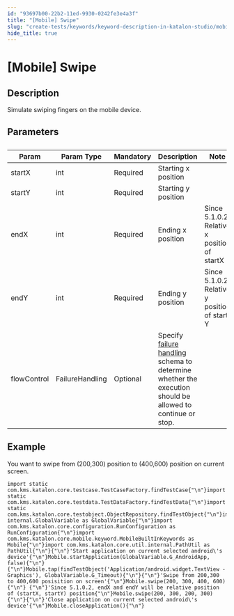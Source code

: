 ```yaml
---
id: "93697b00-22b2-11ed-9930-0242fe3e4a3f"
title: "[Mobile] Swipe"
slug: "create-tests/keywords/keyword-description-in-katalon-studio/mobile-keywords/mobile-swipe"
hide_title: true
---
```


# <a id="id_0" class="anchor_top_offset"/><a id="ariaid-title1" class="anchor_top_offset"/>[Mobile] Swipe


## <a id="id_0__id_1" class="anchor_top_offset"/>Description

              
<p xmlns="http://www.w3.org/1999/xhtml" className="p">Simulate swiping fingers on the mobile device.</p> 
      

## <a id="id_0__id_2" class="anchor_top_offset"/>Parameters

              
<table xmlns="http://www.w3.org/1999/xhtml" className="table anchor_top_offset" id="id_0__e977a7b8-6c88-4df8-aaf8-98a9319baf1b"><caption /><thead className="thead"><tr className><th className="entry anchor_top_offset" id="id_0__e977a7b8-6c88-4df8-aaf8-98a9319baf1b__entry__1">Param</th><th className="entry anchor_top_offset" id="id_0__e977a7b8-6c88-4df8-aaf8-98a9319baf1b__entry__2">Param Type</th><th className="entry anchor_top_offset" id="id_0__e977a7b8-6c88-4df8-aaf8-98a9319baf1b__entry__3">Mandatory</th><th className="entry anchor_top_offset" id="id_0__e977a7b8-6c88-4df8-aaf8-98a9319baf1b__entry__4">Description</th><th className="entry anchor_top_offset" id="id_0__e977a7b8-6c88-4df8-aaf8-98a9319baf1b__entry__5">Note</th></tr></thead><tbody className="tbody"><tr className><td className="entry" headers="id_0__e977a7b8-6c88-4df8-aaf8-98a9319baf1b__entry__1 id_0__e977a7b8-6c88-4df8-aaf8-98a9319baf1b__entry__2 id_0__e977a7b8-6c88-4df8-aaf8-98a9319baf1b__entry__3 id_0__e977a7b8-6c88-4df8-aaf8-98a9319baf1b__entry__4 id_0__e977a7b8-6c88-4df8-aaf8-98a9319baf1b__entry__5 ">startX</td><td className="entry" headers="id_0__e977a7b8-6c88-4df8-aaf8-98a9319baf1b__entry__1 id_0__e977a7b8-6c88-4df8-aaf8-98a9319baf1b__entry__2 id_0__e977a7b8-6c88-4df8-aaf8-98a9319baf1b__entry__3 id_0__e977a7b8-6c88-4df8-aaf8-98a9319baf1b__entry__4 id_0__e977a7b8-6c88-4df8-aaf8-98a9319baf1b__entry__5 ">int</td><td className="entry" headers="id_0__e977a7b8-6c88-4df8-aaf8-98a9319baf1b__entry__1 id_0__e977a7b8-6c88-4df8-aaf8-98a9319baf1b__entry__2 id_0__e977a7b8-6c88-4df8-aaf8-98a9319baf1b__entry__3 id_0__e977a7b8-6c88-4df8-aaf8-98a9319baf1b__entry__4 id_0__e977a7b8-6c88-4df8-aaf8-98a9319baf1b__entry__5 ">Required</td><td className="entry" headers="id_0__e977a7b8-6c88-4df8-aaf8-98a9319baf1b__entry__1 id_0__e977a7b8-6c88-4df8-aaf8-98a9319baf1b__entry__2 id_0__e977a7b8-6c88-4df8-aaf8-98a9319baf1b__entry__3 id_0__e977a7b8-6c88-4df8-aaf8-98a9319baf1b__entry__4 id_0__e977a7b8-6c88-4df8-aaf8-98a9319baf1b__entry__5 ">Starting x position</td><td className="entry" headers="id_0__e977a7b8-6c88-4df8-aaf8-98a9319baf1b__entry__1 id_0__e977a7b8-6c88-4df8-aaf8-98a9319baf1b__entry__2 id_0__e977a7b8-6c88-4df8-aaf8-98a9319baf1b__entry__3 id_0__e977a7b8-6c88-4df8-aaf8-98a9319baf1b__entry__4 id_0__e977a7b8-6c88-4df8-aaf8-98a9319baf1b__entry__5 " /></tr><tr className><td className="entry" headers="id_0__e977a7b8-6c88-4df8-aaf8-98a9319baf1b__entry__1 id_0__e977a7b8-6c88-4df8-aaf8-98a9319baf1b__entry__2 id_0__e977a7b8-6c88-4df8-aaf8-98a9319baf1b__entry__3 id_0__e977a7b8-6c88-4df8-aaf8-98a9319baf1b__entry__4 id_0__e977a7b8-6c88-4df8-aaf8-98a9319baf1b__entry__5 ">startY</td><td className="entry" headers="id_0__e977a7b8-6c88-4df8-aaf8-98a9319baf1b__entry__1 id_0__e977a7b8-6c88-4df8-aaf8-98a9319baf1b__entry__2 id_0__e977a7b8-6c88-4df8-aaf8-98a9319baf1b__entry__3 id_0__e977a7b8-6c88-4df8-aaf8-98a9319baf1b__entry__4 id_0__e977a7b8-6c88-4df8-aaf8-98a9319baf1b__entry__5 ">int</td><td className="entry" headers="id_0__e977a7b8-6c88-4df8-aaf8-98a9319baf1b__entry__1 id_0__e977a7b8-6c88-4df8-aaf8-98a9319baf1b__entry__2 id_0__e977a7b8-6c88-4df8-aaf8-98a9319baf1b__entry__3 id_0__e977a7b8-6c88-4df8-aaf8-98a9319baf1b__entry__4 id_0__e977a7b8-6c88-4df8-aaf8-98a9319baf1b__entry__5 ">Required</td><td className="entry" headers="id_0__e977a7b8-6c88-4df8-aaf8-98a9319baf1b__entry__1 id_0__e977a7b8-6c88-4df8-aaf8-98a9319baf1b__entry__2 id_0__e977a7b8-6c88-4df8-aaf8-98a9319baf1b__entry__3 id_0__e977a7b8-6c88-4df8-aaf8-98a9319baf1b__entry__4 id_0__e977a7b8-6c88-4df8-aaf8-98a9319baf1b__entry__5 ">Starting y position</td><td className="entry" headers="id_0__e977a7b8-6c88-4df8-aaf8-98a9319baf1b__entry__1 id_0__e977a7b8-6c88-4df8-aaf8-98a9319baf1b__entry__2 id_0__e977a7b8-6c88-4df8-aaf8-98a9319baf1b__entry__3 id_0__e977a7b8-6c88-4df8-aaf8-98a9319baf1b__entry__4 id_0__e977a7b8-6c88-4df8-aaf8-98a9319baf1b__entry__5 " /></tr><tr className><td className="entry" headers="id_0__e977a7b8-6c88-4df8-aaf8-98a9319baf1b__entry__1 id_0__e977a7b8-6c88-4df8-aaf8-98a9319baf1b__entry__2 id_0__e977a7b8-6c88-4df8-aaf8-98a9319baf1b__entry__3 id_0__e977a7b8-6c88-4df8-aaf8-98a9319baf1b__entry__4 id_0__e977a7b8-6c88-4df8-aaf8-98a9319baf1b__entry__5 ">endX</td><td className="entry" headers="id_0__e977a7b8-6c88-4df8-aaf8-98a9319baf1b__entry__1 id_0__e977a7b8-6c88-4df8-aaf8-98a9319baf1b__entry__2 id_0__e977a7b8-6c88-4df8-aaf8-98a9319baf1b__entry__3 id_0__e977a7b8-6c88-4df8-aaf8-98a9319baf1b__entry__4 id_0__e977a7b8-6c88-4df8-aaf8-98a9319baf1b__entry__5 ">int</td><td className="entry" headers="id_0__e977a7b8-6c88-4df8-aaf8-98a9319baf1b__entry__1 id_0__e977a7b8-6c88-4df8-aaf8-98a9319baf1b__entry__2 id_0__e977a7b8-6c88-4df8-aaf8-98a9319baf1b__entry__3 id_0__e977a7b8-6c88-4df8-aaf8-98a9319baf1b__entry__4 id_0__e977a7b8-6c88-4df8-aaf8-98a9319baf1b__entry__5 ">Required</td><td className="entry" headers="id_0__e977a7b8-6c88-4df8-aaf8-98a9319baf1b__entry__1 id_0__e977a7b8-6c88-4df8-aaf8-98a9319baf1b__entry__2 id_0__e977a7b8-6c88-4df8-aaf8-98a9319baf1b__entry__3 id_0__e977a7b8-6c88-4df8-aaf8-98a9319baf1b__entry__4 id_0__e977a7b8-6c88-4df8-aaf8-98a9319baf1b__entry__5 ">Ending x position</td><td className="entry" headers="id_0__e977a7b8-6c88-4df8-aaf8-98a9319baf1b__entry__1 id_0__e977a7b8-6c88-4df8-aaf8-98a9319baf1b__entry__2 id_0__e977a7b8-6c88-4df8-aaf8-98a9319baf1b__entry__3 id_0__e977a7b8-6c88-4df8-aaf8-98a9319baf1b__entry__4 id_0__e977a7b8-6c88-4df8-aaf8-98a9319baf1b__entry__5 ">Since 5.1.0.2:         Relative x position of startX</td></tr><tr className><td className="entry" headers="id_0__e977a7b8-6c88-4df8-aaf8-98a9319baf1b__entry__1 id_0__e977a7b8-6c88-4df8-aaf8-98a9319baf1b__entry__2 id_0__e977a7b8-6c88-4df8-aaf8-98a9319baf1b__entry__3 id_0__e977a7b8-6c88-4df8-aaf8-98a9319baf1b__entry__4 id_0__e977a7b8-6c88-4df8-aaf8-98a9319baf1b__entry__5 ">endY</td><td className="entry" headers="id_0__e977a7b8-6c88-4df8-aaf8-98a9319baf1b__entry__1 id_0__e977a7b8-6c88-4df8-aaf8-98a9319baf1b__entry__2 id_0__e977a7b8-6c88-4df8-aaf8-98a9319baf1b__entry__3 id_0__e977a7b8-6c88-4df8-aaf8-98a9319baf1b__entry__4 id_0__e977a7b8-6c88-4df8-aaf8-98a9319baf1b__entry__5 ">int</td><td className="entry" headers="id_0__e977a7b8-6c88-4df8-aaf8-98a9319baf1b__entry__1 id_0__e977a7b8-6c88-4df8-aaf8-98a9319baf1b__entry__2 id_0__e977a7b8-6c88-4df8-aaf8-98a9319baf1b__entry__3 id_0__e977a7b8-6c88-4df8-aaf8-98a9319baf1b__entry__4 id_0__e977a7b8-6c88-4df8-aaf8-98a9319baf1b__entry__5 ">Required</td><td className="entry" headers="id_0__e977a7b8-6c88-4df8-aaf8-98a9319baf1b__entry__1 id_0__e977a7b8-6c88-4df8-aaf8-98a9319baf1b__entry__2 id_0__e977a7b8-6c88-4df8-aaf8-98a9319baf1b__entry__3 id_0__e977a7b8-6c88-4df8-aaf8-98a9319baf1b__entry__4 id_0__e977a7b8-6c88-4df8-aaf8-98a9319baf1b__entry__5 ">Ending y position</td><td className="entry" headers="id_0__e977a7b8-6c88-4df8-aaf8-98a9319baf1b__entry__1 id_0__e977a7b8-6c88-4df8-aaf8-98a9319baf1b__entry__2 id_0__e977a7b8-6c88-4df8-aaf8-98a9319baf1b__entry__3 id_0__e977a7b8-6c88-4df8-aaf8-98a9319baf1b__entry__4 id_0__e977a7b8-6c88-4df8-aaf8-98a9319baf1b__entry__5 ">Since 5.1.0.2         Relative y position of start Y</td></tr><tr className><td className="entry" headers="id_0__e977a7b8-6c88-4df8-aaf8-98a9319baf1b__entry__1 id_0__e977a7b8-6c88-4df8-aaf8-98a9319baf1b__entry__2 id_0__e977a7b8-6c88-4df8-aaf8-98a9319baf1b__entry__3 id_0__e977a7b8-6c88-4df8-aaf8-98a9319baf1b__entry__4 id_0__e977a7b8-6c88-4df8-aaf8-98a9319baf1b__entry__5 ">flowControl</td><td className="entry" headers="id_0__e977a7b8-6c88-4df8-aaf8-98a9319baf1b__entry__1 id_0__e977a7b8-6c88-4df8-aaf8-98a9319baf1b__entry__2 id_0__e977a7b8-6c88-4df8-aaf8-98a9319baf1b__entry__3 id_0__e977a7b8-6c88-4df8-aaf8-98a9319baf1b__entry__4 id_0__e977a7b8-6c88-4df8-aaf8-98a9319baf1b__entry__5 ">FailureHandling</td><td className="entry" headers="id_0__e977a7b8-6c88-4df8-aaf8-98a9319baf1b__entry__1 id_0__e977a7b8-6c88-4df8-aaf8-98a9319baf1b__entry__2 id_0__e977a7b8-6c88-4df8-aaf8-98a9319baf1b__entry__3 id_0__e977a7b8-6c88-4df8-aaf8-98a9319baf1b__entry__4 id_0__e977a7b8-6c88-4df8-aaf8-98a9319baf1b__entry__5 ">Optional</td><td className="entry" headers="id_0__e977a7b8-6c88-4df8-aaf8-98a9319baf1b__entry__1 id_0__e977a7b8-6c88-4df8-aaf8-98a9319baf1b__entry__2 id_0__e977a7b8-6c88-4df8-aaf8-98a9319baf1b__entry__3 id_0__e977a7b8-6c88-4df8-aaf8-98a9319baf1b__entry__4 id_0__e977a7b8-6c88-4df8-aaf8-98a9319baf1b__entry__5 ">Specify <a className="xref" href="/docs/maintain/configure-failure-handling-settings-in-katalon-studio">failure handling</a> schema to determine whether the         execution should be allowed to continue or stop.</td><td className="entry" headers="id_0__e977a7b8-6c88-4df8-aaf8-98a9319baf1b__entry__1 id_0__e977a7b8-6c88-4df8-aaf8-98a9319baf1b__entry__2 id_0__e977a7b8-6c88-4df8-aaf8-98a9319baf1b__entry__3 id_0__e977a7b8-6c88-4df8-aaf8-98a9319baf1b__entry__4 id_0__e977a7b8-6c88-4df8-aaf8-98a9319baf1b__entry__5 " /></tr></tbody></table> 
      

## <a id="id_0__id_3" class="anchor_top_offset"/>Example 

              
<p xmlns="http://www.w3.org/1999/xhtml" className="p">You want to swipe from (200,300) position to (400,600)   position on current screen.</p> 
              
<pre xmlns="http://www.w3.org/1999/xhtml" className="pre codeblock"><code>import static com.kms.katalon.core.testcase.TestCaseFactory.findTestCase{"\n"}import static com.kms.katalon.core.testdata.TestDataFactory.findTestData{"\n"}import static com.kms.katalon.core.testobject.ObjectRepository.findTestObject{"\n"}import internal.GlobalVariable as GlobalVariable{"\n"}import com.kms.katalon.core.configuration.RunConfiguration as RunConfiguration{"\n"}import com.kms.katalon.core.mobile.keyword.MobileBuiltInKeywords as Mobile{"\n"}import com.kms.katalon.core.util.internal.PathUtil as PathUtil{"\n"}{"\n"}'Start application on current selected android\'s device'{"\n"}Mobile.startApplication(GlobalVariable.G_AndroidApp, false){"\n"}{"\n"}Mobile.tap(findTestObject('Application/android.widget.TextView - Graphics'), GlobalVariable.G_Timeout){"\n"}{"\n"}'Swipe from 200,300 to 400,600 posisition on screen'{"\n"}Mobile.swipe(200, 300, 400, 600){"\n"} {"\n"}'Since 5.1.0.2, endX and endY will be relative position of (startX, startY) position{"\n"}Mobile.swipe(200, 300, 200, 300){"\n"}{"\n"}'Close application on current selected android\'s device'{"\n"}Mobile.closeApplication(){"\n"}</code></pre> 
            
